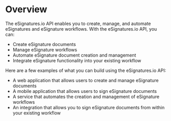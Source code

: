 # Overview

The eSignatures.io API enables you to create, manage, and automate eSignatures
and eSignature workflows. With the eSignatures.io API, you can:

- Create eSignature documents
- Manage eSignature workflows
- Automate eSignature document creation and management
- Integrate eSignature functionality into your existing workflow

Here are a few examples of what you can build using the eSignatures.io API:

- A web application that allows users to create and manage eSignature documents
- A mobile application that allows users to sign eSignature documents
- A service that automates the creation and management of eSignature workflows
- An integration that allows you to sign eSignature documents from within your
  existing workflow
